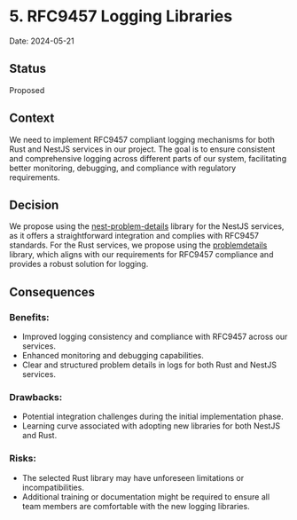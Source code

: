 # 5. RFC9457 Logging Libraries

Date: 2024-05-21

## Status

Proposed

## Context

We need to implement RFC9457 compliant logging mechanisms for both Rust and NestJS services in our project. The goal is to ensure consistent and comprehensive logging across different parts of our system, facilitating better monitoring, debugging, and compliance with regulatory requirements.

## Decision

We propose using the [nest-problem-details](https://github.com/sjfrhafe/nest-problem-details) library for the NestJS services, as it offers a straightforward integration and complies with RFC9457 standards. For the Rust services, we propose using the [problemdetails](https://docs.rs/problemdetails/latest/problemdetails/) library, which aligns with our requirements for RFC9457 compliance and provides a robust solution for logging.

## Consequences

### Benefits:

* Improved logging consistency and compliance with RFC9457 across our services.
* Enhanced monitoring and debugging capabilities.
* Clear and structured problem details in logs for both Rust and NestJS services.

### Drawbacks:

* Potential integration challenges during the initial implementation phase.
* Learning curve associated with adopting new libraries for both NestJS and Rust.

### Risks:

* The selected Rust library may have unforeseen limitations or incompatibilities.
* Additional training or documentation might be required to ensure all team members are comfortable with the new logging libraries.
